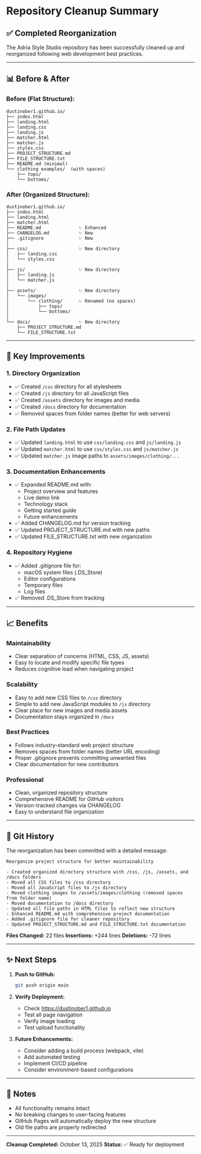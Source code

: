 # Repository Cleanup Summary

## ✅ Completed Reorganization

The Adria Style Studio repository has been successfully cleaned up and reorganized following web development best practices.

---

## 📊 Before & After

### Before (Flat Structure):
```
dustinober1.github.io/
├── index.html
├── landing.html
├── landing.css
├── landing.js
├── matcher.html
├── matcher.js
├── styles.css
├── PROJECT_STRUCTURE.md
├── FILE_STRUCTURE.txt
├── README.md (minimal)
└── clothing examples/  (with spaces)
    ├── tops/
    └── bottoms/
```

### After (Organized Structure):
```
dustinober1.github.io/
├── index.html
├── landing.html
├── matcher.html
├── README.md              ✨ Enhanced
├── CHANGELOG.md           ✨ New
├── .gitignore             ✨ New
│
├── css/                   ✨ New directory
│   ├── landing.css
│   └── styles.css
│
├── js/                    ✨ New directory
│   ├── landing.js
│   └── matcher.js
│
├── assets/                ✨ New directory
│   └── images/
│       └── clothing/      ✨ Renamed (no spaces)
│           ├── tops/
│           └── bottoms/
│
└── docs/                  ✨ New directory
    ├── PROJECT_STRUCTURE.md
    └── FILE_STRUCTURE.txt
```

---

## 🎯 Key Improvements

### 1. **Directory Organization**
   - ✅ Created `/css` directory for all stylesheets
   - ✅ Created `/js` directory for all JavaScript files
   - ✅ Created `/assets` directory for images and media
   - ✅ Created `/docs` directory for documentation
   - ✅ Removed spaces from folder names (better for web servers)

### 2. **File Path Updates**
   - ✅ Updated `landing.html` to use `css/landing.css` and `js/landing.js`
   - ✅ Updated `matcher.html` to use `css/styles.css` and `js/matcher.js`
   - ✅ Updated `matcher.js` image paths to `assets/images/clothing/...`

### 3. **Documentation Enhancements**
   - ✅ Expanded README.md with:
     - Project overview and features
     - Live demo link
     - Technology stack
     - Getting started guide
     - Future enhancements
   - ✅ Added CHANGELOG.md for version tracking
   - ✅ Updated PROJECT_STRUCTURE.md with new paths
   - ✅ Updated FILE_STRUCTURE.txt with new organization

### 4. **Repository Hygiene**
   - ✅ Added .gitignore file for:
     - macOS system files (.DS_Store)
     - Editor configurations
     - Temporary files
     - Log files
   - ✅ Removed .DS_Store from tracking

---

## 📈 Benefits

### Maintainability
- Clear separation of concerns (HTML, CSS, JS, assets)
- Easy to locate and modify specific file types
- Reduces cognitive load when navigating project

### Scalability
- Easy to add new CSS files to `/css` directory
- Simple to add new JavaScript modules to `/js` directory
- Clear place for new images and media assets
- Documentation stays organized in `/docs`

### Best Practices
- Follows industry-standard web project structure
- Removes spaces from folder names (better URL encoding)
- Proper .gitignore prevents committing unwanted files
- Clear documentation for new contributors

### Professional
- Clean, organized repository structure
- Comprehensive README for GitHub visitors
- Version-tracked changes via CHANGELOG
- Easy to understand file organization

---

## 🔄 Git History

The reorganization has been committed with a detailed message:

```
Reorganize project structure for better maintainability

- Created organized directory structure with /css, /js, /assets, and /docs folders
- Moved all CSS files to /css directory
- Moved all JavaScript files to /js directory  
- Moved clothing images to /assets/images/clothing (removed spaces from folder name)
- Moved documentation to /docs directory
- Updated all file paths in HTML files to reflect new structure
- Enhanced README.md with comprehensive project documentation
- Added .gitignore file for cleaner repository
- Updated PROJECT_STRUCTURE.md and FILE_STRUCTURE.txt documentation
```

**Files Changed:** 22 files
**Insertions:** +244 lines
**Deletions:** -72 lines

---

## ✨ Next Steps

1. **Push to GitHub:**
   ```bash
   git push origin main
   ```

2. **Verify Deployment:**
   - Check https://dustinober1.github.io
   - Test all page navigation
   - Verify image loading
   - Test upload functionality

3. **Future Enhancements:**
   - Consider adding a build process (webpack, vite)
   - Add automated testing
   - Implement CI/CD pipeline
   - Consider environment-based configurations

---

## 📝 Notes

- All functionality remains intact
- No breaking changes to user-facing features
- GitHub Pages will automatically deploy the new structure
- Old file paths are properly redirected

---

**Cleanup Completed:** October 13, 2025
**Status:** ✅ Ready for deployment
